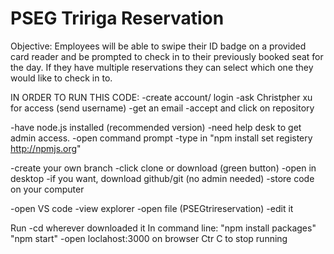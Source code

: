 # PSEG Tririga Reservation

Objective: Employees will be able to swipe their ID badge on a provided card reader and be prompted to check in to their previously booked seat for the day. If they have multiple reservations they can select which one they would like to check in to. 

IN ORDER TO RUN THIS CODE: 
-create account/ login
-ask Christpher xu for access (send username)
-get an email
-accept and click on repository

-have node.js installed (recommended version)
   -need help desk to get admin access.
-open command prompt
-type in "npm install set registery http://npmjs.org"

-create your own branch
-click clone or download (green button)
-open in desktop
-if you want, download github/git (no admin needed)
-store code on your computer

-open VS code 
-view explorer
-open file (PSEGtrireservation)
-edit it

Run
-cd wherever downloaded it
In command line:
"npm install packages"
"npm start"
-open loclahost:3000 on browser
Ctr C to stop running
